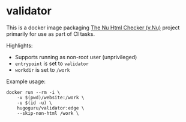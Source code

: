 # validator

This is a docker image packaging [The Nu Html Checker (v.Nu)](https://github.com/validator/validator) project primarily for use as part of CI tasks.


Highlights:

* Supports running as non-root user (unprivileged)
* `entrypoint` is set to `validator`
* `workdir` is set to `/work`


Example usage:

```shell
docker run --rm -i \
    -v $(pwd)/website:/work \
    -u $(id -u) \
    hugoguru/validator:edge \
    --skip-non-html /work \
```
